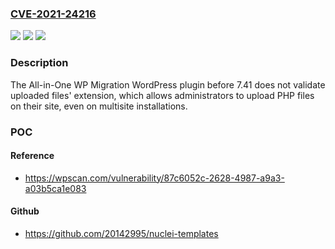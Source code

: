 ### [CVE-2021-24216](https://cve.mitre.org/cgi-bin/cvename.cgi?name=CVE-2021-24216)
![](https://img.shields.io/static/v1?label=Product&message=All-in-One%20WP%20Migration&color=blue)
![](https://img.shields.io/static/v1?label=Version&message=7.41%3C%207.41%20&color=brighgreen)
![](https://img.shields.io/static/v1?label=Vulnerability&message=CWE-434%20Unrestricted%20Upload%20of%20File%20with%20Dangerous%20Type&color=brighgreen)

### Description

The All-in-One WP Migration WordPress plugin before 7.41 does not validate uploaded files' extension, which allows administrators to upload PHP files on their site, even on multisite installations.

### POC

#### Reference
- https://wpscan.com/vulnerability/87c6052c-2628-4987-a9a3-a03b5ca1e083

#### Github
- https://github.com/20142995/nuclei-templates

